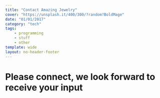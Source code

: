 ```yaml
---
title: "Contact Amazing Jewelry"
cover: "https://unsplash.it/400/300/?random?BoldMage"
date: "01/01/2017"
category: "tech"
tags:
    - programming
    - stuff
    - other
template: wide
layout: no-header-footer
---
```


# Please connect, we look forward to receive your input
